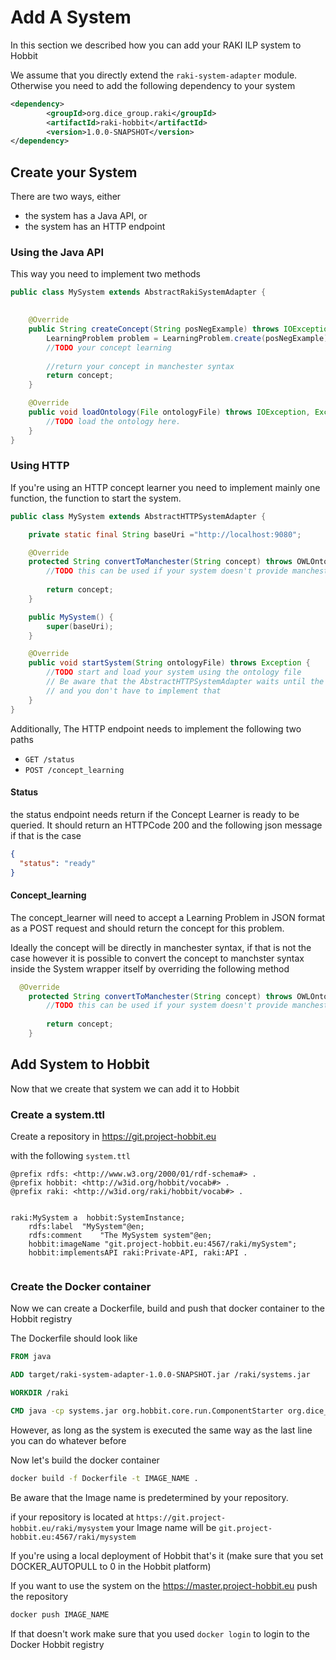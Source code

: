 # Add A System

In this section we described how you can add your RAKI ILP system to Hobbit

We assume that you directly extend the `raki-system-adapter` module.
Otherwise you need to add the following dependency to your system

```xml
<dependency>
        <groupId>org.dice_group.raki</groupId>
        <artifactId>raki-hobbit</artifactId>
        <version>1.0.0-SNAPSHOT</version>
</dependency>
```

## Create your System

There are two ways, either

* the system has a Java API, or
* the system has an HTTP endpoint

### Using the Java API

This way  you need to implement two methods

```java
public class MySystem extends AbstractRakiSystemAdapter {

    
    @Override
    public String createConcept(String posNegExample) throws IOException, Exception {
        LearningProblem problem = LearningProblem.create(posNegExample);
        //TODO your concept learning
        
        //return your concept in manchester syntax
        return concept;
    }

    @Override
    public void loadOntology(File ontologyFile) throws IOException, Exception {
        //TODO load the ontology here.
    }
}
```

### Using HTTP

If you're using an HTTP concept learner you need to implement mainly one function, the function to start the system.

```java
public class MySystem extends AbstractHTTPSystemAdapter {

    private static final String baseUri ="http://localhost:9080";

    @Override
    protected String convertToManchester(String concept) throws OWLOntologyCreationException, IOException {
        //TODO this can be used if your system doesn't provide manchester syntax directly
        
        return concept;
    }

    public MySystem() {
        super(baseUri);
    }

    @Override
    public void startSystem(String ontologyFile) throws Exception {
        //TODO start and load your system using the ontology file 
        // Be aware that the AbstractHTTPSystemAdapter waits until the system provides the status ready
        // and you don't have to implement that
    }
}
```

Additionally, The HTTP endpoint needs to implement the following two paths

* `GET /status` 
* `POST /concept_learning`

#### Status

the status endpoint needs return if the Concept Learner is ready to be queried.
It should return an HTTPCode 200 and the following json message if that is the case

```json
{
  "status": "ready"
}
```

#### Concept_learning

The concept_learner will need to accept a Learning Problem in JSON format as a POST request and
should return the concept for this problem. 

Ideally the concept will be directly in manchester syntax, 
if that is not the case however it is possible to convert the concept to manchster syntax inside the System wrapper itself by overriding the following method

```java
  @Override
    protected String convertToManchester(String concept) throws OWLOntologyCreationException, IOException {
        //TODO this can be used if your system doesn't provide manchester syntax directly
        
        return concept;
    }
```

## Add System to Hobbit

Now that we create that system we can add it to Hobbit

### Create a system.ttl

Create a repository in https://git.project-hobbit.eu

with the following `system.ttl`

```ttl
@prefix rdfs: <http://www.w3.org/2000/01/rdf-schema#> .
@prefix hobbit: <http://w3id.org/hobbit/vocab#> .
@prefix raki: <http://w3id.org/raki/hobbit/vocab#> .


raki:MySystem a  hobbit:SystemInstance;
	rdfs:label	"MySystem"@en;
	rdfs:comment	"The MySystem system"@en;
	hobbit:imageName "git.project-hobbit.eu:4567/raki/mySystem";
	hobbit:implementsAPI raki:Private-API, raki:API .
	
```

### Create the Docker container

Now we can create a Dockerfile, build and push that docker container to the Hobbit registry

The Dockerfile should look like

```dockerfile
FROM java

ADD target/raki-system-adapter-1.0.0-SNAPSHOT.jar /raki/systems.jar

WORKDIR /raki

CMD java -cp systems.jar org.hobbit.core.run.ComponentStarter org.dice_group.raki.hobbit.systems.test.TestSystem
```

However, as long as the system is executed the same way as the last line you can do whatever before

Now let's build the docker container

```bash
docker build -f Dockerfile -t IMAGE_NAME .
```

Be aware that the Image name is predetermined by your repository.

if your repository is located at `https://git.project-hobbit.eu/raki/mysystem` 
your Image name will be `git.project-hobbit.eu:4567/raki/mysystem`

If you're using a local deployment of Hobbit that's it (make sure that you set DOCKER_AUTOPULL to 0 in the Hobbit platform)

If you want to use the system on the https://master.project-hobbit.eu push the repository

```bash
docker push IMAGE_NAME
```

If that doesn't work make sure that you used `docker login` to login to the Docker Hobbit registry